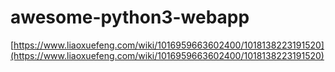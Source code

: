 # awesome-python3-webapp

[https://www.liaoxuefeng.com/wiki/1016959663602400/1018138223191520](https://www.liaoxuefeng.com/wiki/1016959663602400/1018138223191520)
